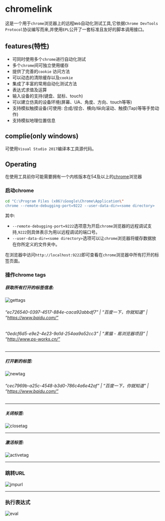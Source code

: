 chromelink
========================================

这是一个用于`chrome`浏览器上的远程`Web`自动化测试工具,它依据`Chrome DevTools Protocol`协议编写而来,并使用`EPL`公开了一套标准且友好的脚本调用接口。

features(特性)
-------------------------

* 可同时使用多个`chrome`进行自动化测试
* 多个`chrome`间可独立使用缓存
* 提供了完善的`cookie` 访问方法
* 可以动态的清除缓存以及`cookie`
* 集成了丰富的常用自动化测试方法
* 表达式求值及运算
* 输入设备的支持(键盘、鼠标、touch)
* 可以建立仿真的设备环境(屏幕、UA、角度、方向、touch等等)
* 支持模拟触摸设备(可使用: 合成/捏合、横向/纵向滚动、触摸(Tap)等等手势动作)
* 支持模拟地理位置信息

complie(only windows)
-------------------------

可使用`Visual Studio 2017`编译本工具源代码。

Operating
-------------------------

在使用工具前你可能需要拥有一个内核版本在54及以上的[chrome](https://www.google.cn/chrome/)浏览器

### 启动chrome

```Bash
cd "C:\Program Files (x86)\Google\Chrome\Application\"
chrome --remote-debugging-port=9222 --user-data-dir=<some directory>
```

其中:
* `--remote-debugging-port=9222`选项意为开启`chrome`浏览器的远程调试支持,`9222`则具体表示为用以远程调试的端口号。
* `--user-data-dir=<some directory>`选项可以让`chrome`浏览器将缓存数据放在你所定义的文件夹中。

在浏览器中访问`http://localhost:9222`即可查看在`chrome`浏览器中所有打开的标签页面。

### 操作chrome tags

##### 获取所有打开的标签信息:


![gettags](http://www.ps-works.cn/chromelink/doc/img/gettags.png "获取标签")

###### “ec726540-0397-4517-884e-caca92abbdf7” | “百度一下，你就知道” | “https://www.baidu.com/”
###### “0edcf6d5-e9e2-4e23-9a1d-254aa9a52cc3” | “黑猫 - 易浏览器项目” | “http://www.ps-works.cn/”

-------------------------------------------

##### 打开新的标签:

![newtag](http://www.ps-works.cn/chromelink/doc/img/newtag.png "打开标签")

###### “cec7969b-a25c-4548-b3d0-786c4a6e42af” | “百度一下，你就知道” | “https://www.baidu.com/”

---------------------------------------------

##### 关闭标签:

![closetag](http://www.ps-works.cn/chromelink/doc/img/closetag.png "关闭标签")

-----------------------------------------------

##### 激活标签:

![activetag](http://www.ps-works.cn/chromelink/doc/img/activetag.png "激活标签")

------------------------------------------------

### 跳转URL

![jmpurl](http://www.ps-works.cn/chromelink/doc/img/jmpurl.png "跳转URL")

------------------------------------------------

### 执行表达式

![eval](http://www.ps-works.cn/chromelink/doc/img/eval.png "执行表达式")
